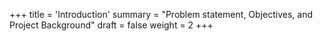 +++
title = 'Introduction'
summary = "Problem statement, Objectives, and Project Background"
draft = false
weight = 2
+++

